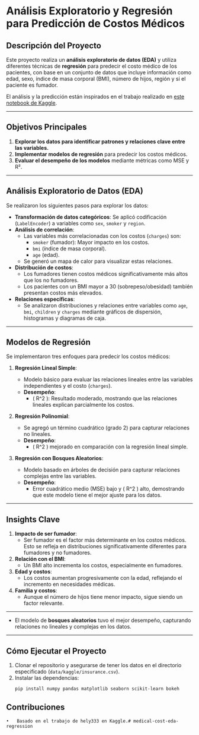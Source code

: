 # Análisis Exploratorio y Regresión para Predicción de Costos Médicos

## Descripción del Proyecto

Este proyecto realiza un **análisis exploratorio de datos (EDA)** y utiliza diferentes técnicas de **regresión** para predecir el costo médico de los pacientes, con base en un conjunto de datos que incluye información como edad, sexo, índice de masa corporal (BMI), número de hijos, región y si el paciente es fumador. 

El análisis y la predicción están inspirados en el trabajo realizado en [este notebook de Kaggle](https://www.kaggle.com/code/hely333/eda-regression/notebook).

---

## Objetivos Principales

1. **Explorar los datos para identificar patrones y relaciones clave entre las variables.**
2. **Implementar modelos de regresión** para predecir los costos médicos.
3. **Evaluar el desempeño de los modelos** mediante métricas como MSE y R².

---

## Análisis Exploratorio de Datos (EDA)

Se realizaron los siguientes pasos para explorar los datos:

- **Transformación de datos categóricos**: Se aplicó codificación (`LabelEncoder`) a variables como `sex`, `smoker` y `region`.
- **Análisis de correlación**:
  - Las variables más correlacionadas con los costos (`charges`) son:
    - `smoker` (fumador): Mayor impacto en los costos.
    - `bmi` (índice de masa corporal).
    - `age` (edad).
  - Se generó un mapa de calor para visualizar estas relaciones.
- **Distribución de costos**:
  - Los fumadores tienen costos médicos significativamente más altos que los no fumadores.
  - Los pacientes con un BMI mayor a 30 (sobrepeso/obesidad) también presentan costos más elevados.
- **Relaciones específicas**:
  - Se analizaron distribuciones y relaciones entre variables como `age`, `bmi`, `children` y `charges` mediante gráficos de dispersión, histogramas y diagramas de caja.

---

## Modelos de Regresión

Se implementaron tres enfoques para predecir los costos médicos:

1. **Regresión Lineal Simple**:
   - Modelo básico para evaluar las relaciones lineales entre las variables independientes y el costo (`charges`).
   - **Desempeño**:
     - \( R^2 \): Resultado moderado, mostrando que las relaciones lineales explican parcialmente los costos.

2. **Regresión Polinomial**:
   - Se agregó un término cuadrático (grado 2) para capturar relaciones no lineales.
   - **Desempeño**:
     - \( R^2 \) mejorado en comparación con la regresión lineal simple.

3. **Regresión con Bosques Aleatorios**:
   - Modelo basado en árboles de decisión para capturar relaciones complejas entre las variables.
   - **Desempeño**:
     - Error cuadrático medio (MSE) bajo y \( R^2 \) alto, demostrando que este modelo tiene el mejor ajuste para los datos.

---

## Insights Clave

1. **Impacto de ser fumador**:
   - Ser fumador es el factor más determinante en los costos médicos. Esto se refleja en distribuciones significativamente diferentes para fumadores y no fumadores.
2. **Relación con el BMI**:
   - Un BMI alto incrementa los costos, especialmente en fumadores.
3. **Edad y costos**:
   - Los costos aumentan progresivamente con la edad, reflejando el incremento en necesidades médicas.
4. **Familia y costos**:
   - Aunque el número de hijos tiene menor impacto, sigue siendo un factor relevante.

---

<!-- ## Evaluación del Modelo

| Modelo                    | MSE (entrenamiento) | MSE (prueba) | \( R^2 \) (entrenamiento) | \( R^2 \) (prueba) |
|---------------------------|---------------------|--------------|---------------------------|--------------------|
| Regresión Lineal Simple   | -                   | -            | -                         | -                  |
| Regresión Polinomial      | -                   | -            | -                         | -                  |
| Bosques Aleatorios        | **Bajo**            | **Bajo**     | **Alto**                  | **Alto**           | -->

- El modelo de **bosques aleatorios** tuvo el mejor desempeño, capturando relaciones no lineales y complejas en los datos.

---

## Cómo Ejecutar el Proyecto

1. Clonar el repositorio y asegurarse de tener los datos en el directorio especificado (`data/kaggle/insurance.csv`).
2. Instalar las dependencias:
   ```bash
   pip install numpy pandas matplotlib seaborn scikit-learn bokeh


## Contribuciones
	•	Basado en el trabajo de hely333 en Kaggle.# medical-cost-eda-regression

